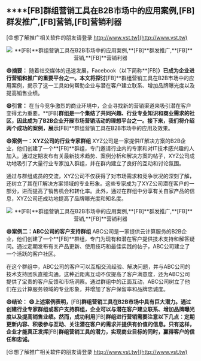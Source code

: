 ## ****[FB]**群组营销工具在B2B市场中的应用案例,**[FB]**群发推广,**[FB]**营销,**[FB]**营销利器**

[😍想了解推广相关软件的朋友请登录 http://www.vst.tw](http://www.vst.tw)

 <center><img src="https://vst.tw/MP4/tuiguang/png/7.png" alt="**[FB]**群组营销工具在B2B市场中的应用案例,**[FB]**群发推广,**[FB]**营销,**[FB]**营销利器"></center>

**😄摘要：**
随着社交媒体的迅速发展，Facebook（以下简称**[FB]**）已成为企业进行营销和推广的重要平台之一。本文将探讨**[FB]**群组营销工具在B2B市场中的应用案例，揭示了这一工具如何帮助企业与潜在客户建立联系、增加品牌曝光度以及提高销售业绩。

**😄引言：**
在当今竞争激烈的商业环境中，企业寻找新的营销渠道来吸引潜在客户变得尤为重要。**[FB]**群组是一个集结了共同兴趣、行业专业知识和商业需求的社区，因此成为了B2B企业开展市场营销活动的理想平台之一。接下来，我们将介绍两个成功的案例，展示**[FB]**群组营销工具在B2B市场中的应用及效果。

**😄案例一：XYZ公司的行业专家群组**
XYZ公司是一家提供IT解决方案的B2B企业，他们创建了一个**[FB]**群组，专门邀请行业内的专家和对IT技术感兴趣的人加入。通过定期发布有关最新技术趋势、案例分析和解决方案的帖子，XYZ公司成功地吸引了大量行业专家加入群组，并在群内建立了良好的互动和讨论氛围。

通过与群组成员的交流，XYZ公司不仅获得了对市场需求和竞争状况的深刻了解，还树立了其在IT解决方案领域的专业形象。这些专家成为了XYZ公司潜在客户的一部分，进而提高了销售机会和转化率。此外，通过在群组中分享有关自家产品的信息，XYZ公司还成功地提高了品牌曝光度和知名度。

 <center><img src="https://vst.tw/MP4/tuiguang/png/1.png" alt="**[FB]**群组营销工具在B2B市场中的应用案例,**[FB]**群发推广,**[FB]**营销,**[FB]**营销利器"></center>

**😄案例二：ABC公司的客户支持群组**
ABC公司是一家提供云计算服务的B2B企业，他们创建了一个**[FB]**群组，专门为现有和潜在客户提供技术支持和解答疑问。通过定期发布有关产品更新、使用技巧和最佳实践的帖子，ABC公司建立了一个活跃的客户社区。

在这个群组中，ABC公司的客户可以互相交流经验、解决问题，并与ABC公司的技术支持团队直接沟通。这种近距离互动不仅提高了客户满意度，还为ABC公司提供了宝贵的客户反馈和市场洞察。通过群组中的正面互动，ABC公司树立了他们在云计算服务领域的专业形象，并增加了客户保留率和品牌忠诚度。

**😄结论：**
**😄上述案例表明，**[FB]**群组营销工具在B2B市场中具有巨大潜力。通过创建行业专家群组或客户支持群组，企业可以与潜在客户建立联系、增加品牌曝光度以及提高销售业绩。然而，成功利用**[FB]**群组进行营销需要注意以下几点：定期更新内容、积极参与互动、关注潜在客户的需求并提供有价值的信息。只有这样，企业才能真正发挥**[FB]**群组营销工具的潜力，实现商业目标的同时，赢得客户的信任和忠诚。**

[😍想了解推广相关软件的朋友请登录 http://www.vst.tw](http://www.vst.tw)



